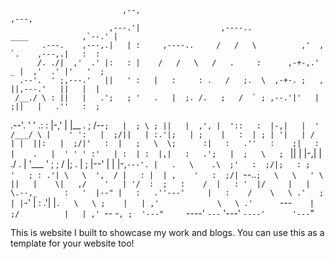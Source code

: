                              ,--,                                                         ,---,  
                          ,---.'|                  ,----..             ____            ,`--.' |  
           .---.    ,---,.|   | :     ,----..     /   /   \          ,'  , `.    ,---,.|   :  :  
          /. ./|  ,'  .' |:   : |    /   /   \   /   .     :      ,-+-,.' _ |  ,'  .' |'   '  ;  
      .--'.  ' ;,---.'   ||   ' :   |   :     : .   /   ;.  \  ,-+-. ;   , ||,---.'   ||   |  |  
     /__./ \ : ||   |   .';   ; '   .   |  ;. /.   ;   /  ` ; ,--.'|'   |  ;||   |   .''   :  ;  
 .--'.  '   \' .:   :  |-,'   | |__ .   ; /--` ;   |  ; \ ; ||   |  ,', |  '::   :  |-,|   |  '  
/___/ \ |    ' ':   |  ;/||   | :.'|;   | ;    |   :  | ; | '|   | /  | |  ||:   |  ;/|'   :  |  
;   \  \;      :|   :   .''   :    ;|   : |    .   |  ' ' ' :'   | :  | :  |,|   :   .';   |  ;  
 \   ;  `      ||   |  |-,|   |  ./ .   | '___ '   ;  \; /  |;   . |  ; |--' |   |  |-,`---'. |  
  .   \    .\  ;'   :  ;/|;   : ;   '   ; : .'| \   \  ',  / |   : |  | ,    '   :  ;/| `--..`;  
   \   \   ' \ ||   |    \|   ,/    '   | '/  :  ;   :    /  |   : '  |/     |   |    \.--,_     
    :   '  |--" |   :   .''---'     |   :    /    \   \ .'   ;   | |`-'      |   :   .'|    |`.  
     \   \ ;    |   | ,'             \   \ .'      `---`     |   ;/          |   | ,'  `-- -`, ; 
      '---"     `----'                `---`                  '---'           `----'      '---`"  
                                                                                                 

This is website I built to showcase my work and blogs. You can use this as a template for your website too!
